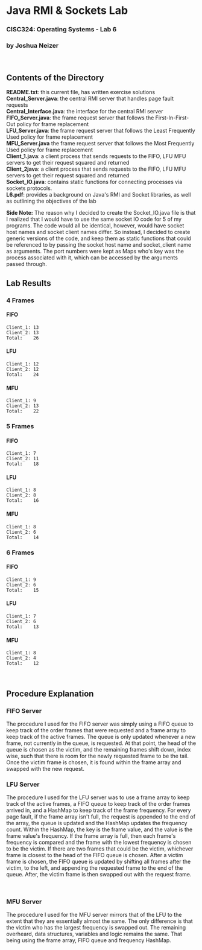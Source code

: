 # Java RMI & Sockets Lab
### CISC324: Operating Systems - Lab 6
### by Joshua Neizer
<br>

## Contents of the Directory
**README.txt**: this current file, has written exercise solutions<br>
**Central_Server.java**: the central RMI server that handles page fault requests<br>
**Central_Interface.java**: the interface for the central RMI server<br>
**FIFO_Server.java**: the frame request server that follows the First-In-First-Out policy for frame replacement <br>
**LFU_Server.java**: the frame request server that follows the Least Frequently Used policy for frame replacement <br>
**MFU_Server.java** the frame request server that follows the Most Frequently Used policy for frame replacement<br>
**Client_1.java**:  a client process that sends requests to the FIFO, LFU MFU servers to get their request squared and returned <br>
**Client_2java**:  a client process that sends requests to the FIFO, LFU MFU servers to get their request squared and returned <br>
**Socket_IO.java**: contains static functions for connecting processes via sockets protocols. <br>
**L6.pdf**: provides a background on Java's RMI and Socket libraries, as well as
outlining the objectives of the lab

**Side Note:** The reason why I decided to create the Socket_IO.java file is that I 
realized that I would have to use the same socket IO code for 5 of my programs. 
The code would all be identical, however, would have socket host names and socket 
client names differ. So instead, I decided to create generic versions of the code, 
and keep them as static functions that could be referenced to by passing the socket 
host name and socket_client name as arguments. The port numbers were kept as Maps 
who's key was the process associated with it, which can be accessed by the arguments 
passed through. <br>

## Lab Results
### 4 Frames
#### FIFO
    Client_1: 13
    Client_2: 13
    Total:    26
    
#### LFU 
    Client_1: 12
    Client_2: 12
    Total:    24

#### MFU 
    Client_1: 9
    Client_2: 13
    Total:    22


### 5 Frames
#### FIFO 
    Client_1: 7
    Client_2: 11
    Total:    18
    
#### LFU 
    Client_1: 8
    Client_2: 8
    Total:    16

#### MFU 
    Client_1: 8
    Client_2: 6
    Total:    14


### 6 Frames
#### FIFO
    Client_1: 9
    Client_2: 6
    Total:    15
    
#### LFU
    Client_1: 7
    Client_2: 6
    Total:    13

#### MFU
    Client_1: 8
    Client_2: 4
    Total:    12

<br>

## Procedure Explanation
### FIFO Server
The procedure I used for the FIFO server was simply using a FIFO queue to keep 
track of the order frames that were requested and a frame array to keep track of 
the active frames. The queue is only updated whenever a new frame, not currently 
in the queue, is requested. At that point, the head of the queue is chosen as the 
victim, and the remaining frames shift down, index wise, such that there is room
 for the newly requested frame to be the tail. Once the victim frame is chosen, 
 it is found within the frame array and swapped with the new request.
<br>

### LFU Server
The procedure I used for the LFU server was to use a frame array to keep track 
of the active frames, a FIFO queue to keep track of the order frames arrived in, 
and a HashMap to keep track of the frame frequency. For every page fault, if the 
frame array isn't full, the request is appended to the end of the array, the queue
 is updated and the HashMap updates the frequency count. Within the HashMap, the 
 key is the frame value, and the value is the frame value's frequency. If the frame 
 array is full, then each frame's frequency is compared and the frame with the 
 lowest frequency is chosen to be the victim. If there are two frames that could 
 be the victim, whichever frame is closest to the head of the FIFO queue is chosen. 
 After a victim frame is chosen, the FIFO queue is updated by shifting all frames 
 after the victim, to the left, and appending the requested frame to the end of 
 the queue. After, the victim frame is then swapped out with the request frame.

<br>

### MFU Server
The procedure I used for the MFU server mirrors that of the LFU to the extent 
that they are essentially almost the same. The only difference is that the victim 
who has the largest frequency is swapped out. The remaining overheard, data 
structures, variables and logic remains the same. That being using the frame 
array, FIFO queue and frequency HashMap.
